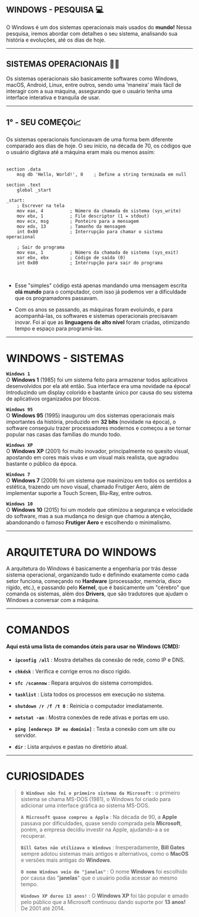 ## WINDOWS - PESQUISA 💻

O Windows é um dos sistemas operacionais mais usados do **mundo!** Nessa pesquisa, iremos abordar com detalhes o seu sistema, analisando sua história e evoluções, até os dias de hoje.

***

## SISTEMAS OPERACIONAIS 👨‍💻

Os sistemas operacionais são basicamente softwares como Windows, macOS, Android, Linux, entre outros, sendo uma 'maneira' mais fácil de interagir com a sua máquina, assegurando que o usuário tenha uma interface interativa e tranquila de usar.

***

##  **1° - SEU COMEÇO**📈

Os sistemas operacionais funcionavam de uma forma bem diferente comparado aos dias de hoje. O seu início, na década de 70, os códigos que o usuário digitava até a máquina eram mais ou menos assim:
<br>
<br>

```
section .data
    msg db 'Hello, World!', 0    ; Define a string terminada em null

section .text
    global _start

_start:
    ; Escrever na tela
    mov eax, 4          ; Número da chamada de sistema (sys_write)
    mov ebx, 1          ; File descriptor (1 = stdout)
    mov ecx, msg        ; Ponteiro para a mensagem
    mov edx, 13         ; Tamanho da mensagem
    int 0x80            ; Interrupção para chamar o sistema operacional

    ; Sair do programa
    mov eax, 1          ; Número da chamada de sistema (sys_exit)
    xor ebx, ebx        ; Código de saída (0)
    int 0x80            ; Interrupção para sair do programa
```
<br>

- Esse "simples" código está apenas mandando uma mensagem escrita **olá mundo** para o computador, com isso já podemos ver a dificuldade que os programadores passavam.

- Com os anos se passando, as máquinas foram evoluindo, e para acompanhá-las, os softwares e sistemas operacionais precisavam inovar. Foi aí que as **linguagens de alto nível** foram criadas, otimizando tempo e espaço para programá-las.

***

# WINDOWS - SISTEMAS

**`Windows 1`**  
O **Windows 1** (1985) foi um sistema feito para armazenar todos aplicativos desenvolvidos por ela até então. Sua interface era uma novidade na época! Introduzindo um display colorido e bastante único por causa do seu sistema de aplicativos organizados por blocos.

**`Windows 95`**  
O **Windows 95** (1995) inaugurou um dos sistemas operacionais mais importantes da história, produzido em **32 bits** (novidade na época), o software conseguiu trazer processadores modernos e começou a se tornar popular nas casas das famílias do mundo todo.

**`Windows XP`**  
O **Windows XP** (2001) foi muito inovador, principalmente no quesito visual, apostando em cores mais vivas e um visual mais realista, que agradou bastante o público da época.

**`Windows 7`**  
O **Windows 7** (2009) foi um sistema que maximizou em todos os sentidos a estética, trazendo um novo visual, chamado Frutiger Aero, além de implementar suporte a Touch Screen, Blu-Ray, entre outros.

**`Windows 10`**  
O **Windows 10** (2015) foi um modelo que otimizou a segurança e velocidade do software, mas a sua mudança no design que chamou a atenção, abandonando o famoso **Frutiger Aero** e escolhendo o minimalismo.

***

# ARQUITETURA DO WINDOWS

A arquitetura do Windows é basicamente a engenharia por trás desse sistema operacional, organizando tudo e definindo exatamente como cada setor funciona, começando no **Hardware** (processador, memória, disco rígido, etc.), e passando pelo **Kernel**, que é basicamente um "cérebro" que comanda os sistemas, além dos **Drivers**, que são tradutores que ajudam o Windows a conversar com a máquina.

***

# COMANDOS

#### Aqui está uma lista de comandos úteis para usar no Windows **(CMD)**:

  - **`ipconfig /all`** : Mostra detalhes da conexão de rede, como IP e DNS.

  - **`chkdsk`** : Verifica e corrige erros no disco rígido.

  - **`sfc /scannow`** : Repara arquivos do sistema corrompidos.
       
  - **`tasklist`** : Lista todos os processos em execução no sistema.
     
  - **`shutdown /r /f /t 0`** : Reinicia o computador imediatamente.

  - **`netstat -an`** : Mostra conexões de rede ativas e portas em uso.
        
  - **`ping [endereço IP ou domínio]`** : Testa a conexão com um site ou servidor.
    
  - **`dir`** : Lista arquivos e pastas no diretório atual.

***

# CURIOSIDADES

>**`O Windows não foi o primeiro sistema da Microsoft`** : o primeiro sistema se chama MS-DOS (1981), o Windows foi criado para adicionar uma interface gráfica ao sistema MS-DOS.
>
>**`A Microsoft quase comprou a Apple`** : Na década de 90, a **Apple** passava por dificuldades, quase sendo comprada pela **Microsoft**, porém, a empresa decidiu investir na Apple, ajudando-a a se recuperar.
>
>**`Bill Gates não utilizava o Windows`** : Inesperadamente, **Bill Gates** sempre adotou sistemas mais antigos e alternativos, como o **MacOS** e versões mais antigas do **Windows**.
>
>**`O nome Windows veio de "janelas"`** : O nome **Windows** foi escolhido por causa das "**janelas**" que o usuário podia acessar ao mesmo tempo.
>
>**`Windows XP durou 13 anos!`** : O **Windows XP** foi tão popular e amado pelo público que a Microsoft continuou dando suporte por **13 anos!** De 2001 até 2014.
